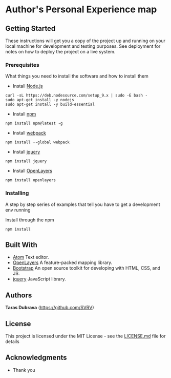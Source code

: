 # Author's Personal Experience map

## Getting Started

These instructions will get you a copy of the project up and running on your local machine for development and testing purposes. See deployment for notes on how to deploy the project on a live system.

### Prerequisites

What things you need to install the software and how to install them

* Install [Node.js](https://nodejs.org/uk/download/package-manager/)
```
curl -sL https://deb.nodesource.com/setup_9.x | sudo -E bash -
sudo apt-get install -y nodejs
sudo apt-get install -y build-essential
```

* Install [npm](https://www.npmjs.com/get-npm)
```
npm install npm@latest -g
```

* Install [webpack](https://webpack.js.org/guides/installation/)
```
npm install --global webpack
```

* Install [jquery](http://jquery.com/download/)
```
npm install jquery
```

* Install [OpenLayers](https://www.npmjs.com/package/openlayers/tutorial)
```
npm install openlayers
```
### Installing

A step by step series of examples that tell you have to get a development env running

Install through the npm

```
npm install
```

## Built With

* [Atom](https://github.com/atom/atom) Text editor.
* [OpenLayers](https://github.com/openlayers/openlayers) A feature-packed mapping library.
* [Bootstrap](https://github.com/twbs/bootstrap) An open source toolkit for developing with HTML, CSS, and JS.
* [jquery](https://github.com/jquery/jquery) JavaScript library.

## Authors

**Taras Dubrava** (https://github.com/SVRV)

## License

This project is licensed under the MIT License - see the [LICENSE.md](LICENSE.md) file for details

## Acknowledgments

* Thank you
